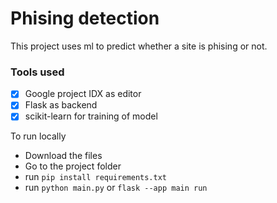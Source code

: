 # Phising detection

This project uses ml to predict whether a site is phising or not.

### Tools used 
- [x] Google project IDX as editor
- [x] Flask as backend
- [x] scikit-learn for training of model

To run locally 
- Download the files
- Go to the project folder
- run ``` pip install requirements.txt ```
- run ``` python main.py ``` or ``` flask --app main run ```
      
